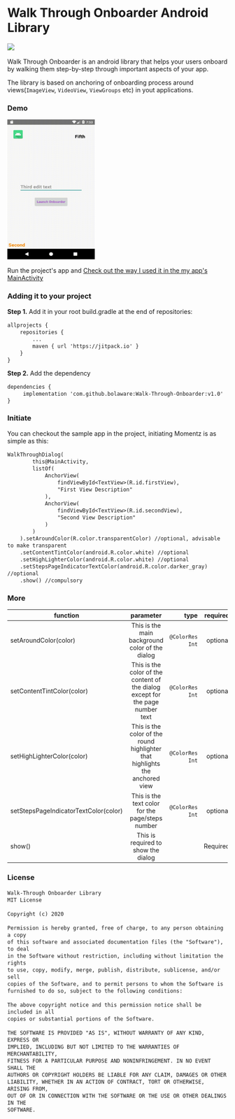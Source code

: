 # Walk Through Onboarder Android Library

[![](https://jitpack.io/v/bolaware/Walk-Through-Onboarder.svg)](https://jitpack.io/#bolaware/Walk-Through-Onboarder)

Walk Through Onboarder is an android library that helps your users onboard by walking them step-by-step through important aspects of your app.

The library is based on anchoring of onboarding process around views(`ImageView`, `VideoView`, `ViewGroups` etc) in yout applications.

### Demo
<img src="onboarder_recording.gif" alt="Walk Through Onboarder library demo step by step" width="200" height="320">

Run the project's app and [Check out the way I used it in the my app's MainActivity](https://github.com/bolaware/Walk-Through-Onboarder/blob/master/app/src/main/java/com/bolaware/walkthroughguider/MainActivity.kt)

### Adding it to your project

**Step 1.** Add it in your root build.gradle at the end of repositories:

    allprojects {
		repositories {
			...
			maven { url 'https://jitpack.io' }
		}
	}

**Step 2.** Add the dependency

    dependencies {
	     implementation 'com.github.bolaware:Walk-Through-Onboarder:v1.0'
	}

### Initiate
You can checkout the sample app in the project, initiating Momentz is as simple as this:

    WalkThroughDialog(
            this@MainActivity,
            listOf(
                AnchorView(
                    findViewById<TextView>(R.id.firstView),
                    "First View Description"
                ),
                AnchorView(
                    findViewById<TextView>(R.id.secondView),
                    "Second View Description"
                )
            )
        ).setAroundColor(R.color.transparentColor) //optional, advisable to make transparent
        .setContentTintColor(android.R.color.white) //optional
        .setHighLighterColor(android.R.color.white) //optional
        .setStepsPageIndicatorTextColor(android.R.color.darker_gray) //optional
        .show() //compulsory

### More
| function        | parameter           | type | required  |
| ------------- |:-------------:| -----:| -----:|
| setAroundColor(color)      |  This is the main background color of the dialog | `@ColorRes Int` | optional
| setContentTintColor(color)     | This is the color of the content of the dialog except for the page number text | `@ColorRes Int` | optional
| setHighLighterColor(color) | This is the color of the round highlighter that highlights the anchored view  | `@ColorRes Int` | optional
| setStepsPageIndicatorTextColor(color) | This is the text color for the page/steps number   | `@ColorRes Int` | optional
| show() | This is required to show the dialog |  | Required

### License
```
Walk-Through Onboarder Library
MIT License

Copyright (c) 2020

Permission is hereby granted, free of charge, to any person obtaining a copy
of this software and associated documentation files (the "Software"), to deal
in the Software without restriction, including without limitation the rights
to use, copy, modify, merge, publish, distribute, sublicense, and/or sell
copies of the Software, and to permit persons to whom the Software is
furnished to do so, subject to the following conditions:

The above copyright notice and this permission notice shall be included in all
copies or substantial portions of the Software.

THE SOFTWARE IS PROVIDED "AS IS", WITHOUT WARRANTY OF ANY KIND, EXPRESS OR
IMPLIED, INCLUDING BUT NOT LIMITED TO THE WARRANTIES OF MERCHANTABILITY,
FITNESS FOR A PARTICULAR PURPOSE AND NONINFRINGEMENT. IN NO EVENT SHALL THE
AUTHORS OR COPYRIGHT HOLDERS BE LIABLE FOR ANY CLAIM, DAMAGES OR OTHER
LIABILITY, WHETHER IN AN ACTION OF CONTRACT, TORT OR OTHERWISE, ARISING FROM,
OUT OF OR IN CONNECTION WITH THE SOFTWARE OR THE USE OR OTHER DEALINGS IN THE
SOFTWARE.
```
